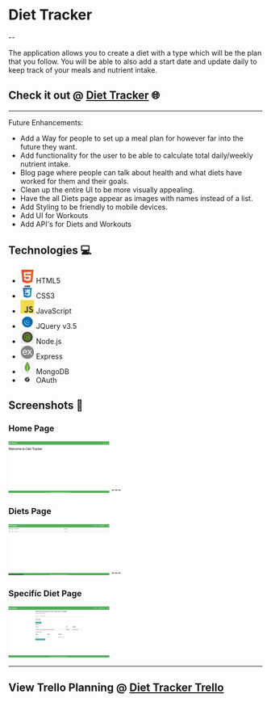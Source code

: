 # Diet Tracker
--

The application allows you to create a diet with a type which will be the plan that you follow. You will be able to also add a start date and update daily to keep track of your meals and nutrient intake.

## Check it out @ [Diet Tracker](https://diet-tracker-application.herokuapp.com) 🌐

---

Future Enhancements:
- Add a Way for people to set up a meal plan for however far into the future they want.
- Add functionality for the user to be able to calculate total daily/weekly nutrient intake.
- Blog page where people can talk about health and what diets have worked for them and their goals.
- Clean up the entire UI to be more visually appealing.
- Have the all Diets page appear as images with names instead of a list.
- Add Styling to be friendly to mobile devices.
- Add UI for Workouts
- Add API's for Diets and Workouts

## Technologies 💻
- <img src="public/images/icons/html5.png" width="27"> HTML5
- <img src="public/images/icons/css.jpg" width="27"> CSS3
- <img src="public/images/icons/javascript.png" width="27"> JavaScript
- <img src="public/images/icons/jquery.png" width="27"> JQuery v3.5
- <img src="public/images/icons/node.jpeg" width="27"> Node.js
- <img src="public/images/icons/express.png" width="27"> Express
- <img src="public/images/icons/mongodb.jpg" width="27"> MongoDB
- <img src="public/images/icons/oauth.jpeg" width="27"> OAuth

## Screenshots 📸

### Home Page
<img src="public/images/app/DietTrackerHomePage.png" width="200">
---

### Diets Page
<img src="public/images/app/AllDietsPage.png" width="200">
---

### Specific Diet Page
<img src="public/images/app/SpecificDietPage.png" width="200">

---

## View Trello Planning @ [Diet Tracker Trello](https://trello.com/b/55tfsSSo/diet-tracker)




